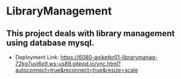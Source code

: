 # LibraryManagement

## This project deals with library management using database mysql.

- Deployment Link: https://6080-aniketkr01-librarymanag-72kg7uvi6x9.ws-us89.gitpod.io/vnc.html?autoconnect=true&reconnect=true&resize=scale
